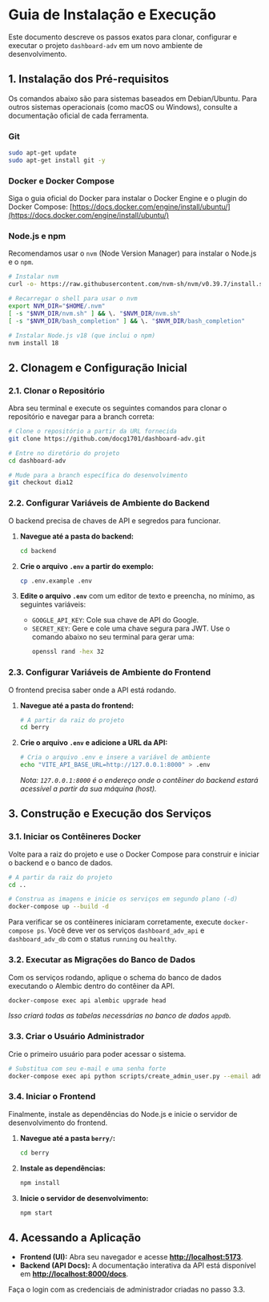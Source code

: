 # Guia de Instalação e Execução

Este documento descreve os passos exatos para clonar, configurar e executar o projeto `dashboard-adv` em um novo ambiente de desenvolvimento.

## 1. Instalação dos Pré-requisitos

Os comandos abaixo são para sistemas baseados em Debian/Ubuntu. Para outros sistemas operacionais (como macOS ou Windows), consulte a documentação oficial de cada ferramenta.

### Git
```bash
sudo apt-get update
sudo apt-get install git -y
```

### Docker e Docker Compose
Siga o guia oficial do Docker para instalar o Docker Engine e o plugin do Docker Compose:
[https://docs.docker.com/engine/install/ubuntu/](https://docs.docker.com/engine/install/ubuntu/)

### Node.js e npm
Recomendamos usar o `nvm` (Node Version Manager) para instalar o Node.js e o `npm`.

```bash
# Instalar nvm
curl -o- https://raw.githubusercontent.com/nvm-sh/nvm/v0.39.7/install.sh | bash

# Recarregar o shell para usar o nvm
export NVM_DIR="$HOME/.nvm"
[ -s "$NVM_DIR/nvm.sh" ] && \. "$NVM_DIR/nvm.sh"
[ -s "$NVM_DIR/bash_completion" ] && \. "$NVM_DIR/bash_completion"

# Instalar Node.js v18 (que inclui o npm)
nvm install 18
```

## 2. Clonagem e Configuração Inicial

### 2.1. Clonar o Repositório

Abra seu terminal e execute os seguintes comandos para clonar o repositório e navegar para a branch correta:

```bash
# Clone o repositório a partir da URL fornecida
git clone https://github.com/docg1701/dashboard-adv.git

# Entre no diretório do projeto
cd dashboard-adv

# Mude para a branch específica do desenvolvimento
git checkout dia12
```

### 2.2. Configurar Variáveis de Ambiente do Backend

O backend precisa de chaves de API e segredos para funcionar.

1.  **Navegue até a pasta do backend:**
    ```bash
    cd backend
    ```

2.  **Crie o arquivo `.env` a partir do exemplo:**
    ```bash
    cp .env.example .env
    ```

3.  **Edite o arquivo `.env`** com um editor de texto e preencha, no mínimo, as seguintes variáveis:
    - `GOOGLE_API_KEY`: Cole sua chave de API do Google.
    - `SECRET_KEY`: Gere e cole uma chave segura para JWT. Use o comando abaixo no seu terminal para gerar uma:
      ```bash
      openssl rand -hex 32
      ```

### 2.3. Configurar Variáveis de Ambiente do Frontend

O frontend precisa saber onde a API está rodando.

1.  **Navegue até a pasta do frontend:**
    ```bash
    # A partir da raiz do projeto
    cd berry
    ```

2.  **Crie o arquivo `.env` e adicione a URL da API:**
    ```bash
    # Cria o arquivo .env e insere a variável de ambiente
    echo "VITE_API_BASE_URL=http://127.0.0.1:8000" > .env
    ```
    *Nota: `127.0.0.1:8000` é o endereço onde o contêiner do backend estará acessível a partir da sua máquina (host).*

## 3. Construção e Execução dos Serviços

### 3.1. Iniciar os Contêineres Docker

Volte para a raiz do projeto e use o Docker Compose para construir e iniciar o backend e o banco de dados.

```bash
# A partir da raiz do projeto
cd ..

# Construa as imagens e inicie os serviços em segundo plano (-d)
docker-compose up --build -d
```

Para verificar se os contêineres iniciaram corretamente, execute `docker-compose ps`. Você deve ver os serviços `dashboard_adv_api` e `dashboard_adv_db` com o status `running` ou `healthy`.

### 3.2. Executar as Migrações do Banco de Dados

Com os serviços rodando, aplique o schema do banco de dados executando o Alembic dentro do contêiner da API.

```bash
docker-compose exec api alembic upgrade head
```
*Isso criará todas as tabelas necessárias no banco de dados `appdb`.*

### 3.3. Criar o Usuário Administrador

Crie o primeiro usuário para poder acessar o sistema.

```bash
# Substitua com seu e-mail e uma senha forte
docker-compose exec api python scripts/create_admin_user.py --email admin@example.com --password your_strong_password
```

### 3.4. Iniciar o Frontend

Finalmente, instale as dependências do Node.js e inicie o servidor de desenvolvimento do frontend.

1.  **Navegue até a pasta `berry/`:**
    ```bash
    cd berry
    ```

2.  **Instale as dependências:**
    ```bash
    npm install
    ```

3.  **Inicie o servidor de desenvolvimento:**
    ```bash
    npm start
    ```

## 4. Acessando a Aplicação

- **Frontend (UI):** Abra seu navegador e acesse **[http://localhost:5173](http://localhost:5173)**.
- **Backend (API Docs):** A documentação interativa da API está disponível em **[http://localhost:8000/docs](http://localhost:8000/docs)**.

Faça o login com as credenciais de administrador criadas no passo 3.3.
